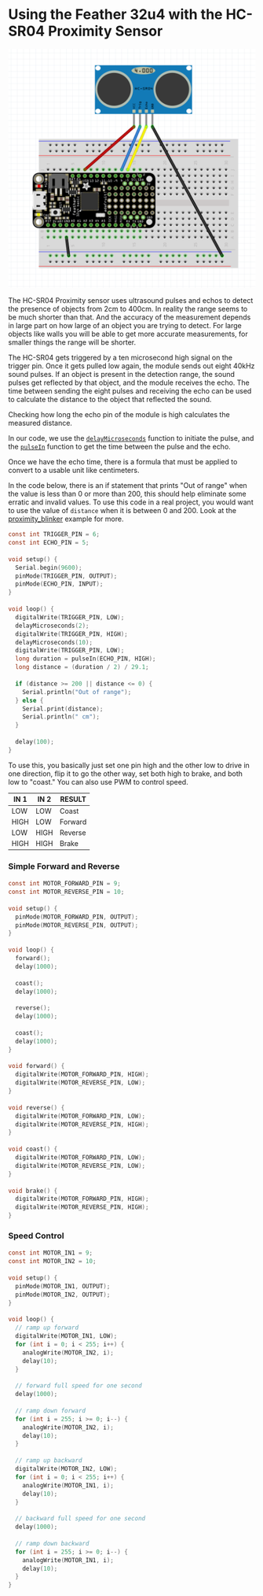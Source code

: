 # Using the Feather 32u4 with the HC-SR04 Proximity Sensor

![Circuit Image](https://github.com/UCLAdmaFABLAB/electronics-examples/raw/trunk/Using%20the%20HC-SR04%20Proximity%20Sensor/HC-SR04.png)

The HC-SR04 Proximity sensor uses ultrasound pulses and echos to detect the presence of objects from 2cm to 400cm. In reality the range seems to be much shorter than that. And the accuracy of the measurement depends in large part on how large of an object you are trying to detect. For large objects like walls you will be able to get more accurate measurements, for smaller things the range will be shorter.



The HC-SR04 gets triggered by a ten microsecond high  signal on the trigger pin. Once it gets pulled low again, the module  sends out eight 40kHz sound pulses. If an object is present in the  detection range, the sound pulses get reflected by that object, and the  module receives the echo. The time between sending the eight pulses and  receiving the echo can be used to calculate the distance to the object that reflected the sound.

Checking how long the echo pin of the module is high calculates the measured distance. 

In our code, we use the [`delayMicroseconds`](https://www.arduino.cc/reference/en/language/functions/time/delaymicroseconds/) function to initiate the pulse, and the [`pulseIn`](https://www.arduino.cc/reference/en/language/functions/advanced-io/pulsein/) function to get the time between the pulse and the echo. 

Once we have the echo time, there is a formula that must be applied to convert to a usable unit like centimeters.

In the code below, there is an if statement that prints "Out of range" when the value is less than 0 or more than 200, this should help eliminate some erratic and invalid values. To use this code in a real project, you would want to use the value of `distance` when it is between 0 and 200. Look at the [proximity_blinker](https://github.com/UCLAdmaFABLAB/electronics-examples/blob/trunk/Using%20the%20HC-SR04%20Proximity%20Sensor/proximity_blinker/proximity_blinker.ino) example for more.

```c
const int TRIGGER_PIN = 6;
const int ECHO_PIN = 5;

void setup() {
  Serial.begin(9600);
  pinMode(TRIGGER_PIN, OUTPUT);
  pinMode(ECHO_PIN, INPUT);
}

void loop() {
  digitalWrite(TRIGGER_PIN, LOW);
  delayMicroseconds(2);
  digitalWrite(TRIGGER_PIN, HIGH);
  delayMicroseconds(10);
  digitalWrite(TRIGGER_PIN, LOW);
  long duration = pulseIn(ECHO_PIN, HIGH);
  long distance = (duration / 2) / 29.1;

  if (distance >= 200 || distance <= 0) {
    Serial.println("Out of range");
  } else {
    Serial.print(distance);
    Serial.println(" cm");
  }

  delay(100);
}
```







 



To use this, you basically just set one pin high and the other low to drive in one direction, flip it to go the other way, set both high to brake, and both low to "coast." You can also use PWM to control speed.


| IN 1 | IN 2 | RESULT |
|------|------|--------|
| LOW | LOW | Coast |
| HIGH | LOW | Forward |
| LOW | HIGH | Reverse |
| HIGH | HIGH | Brake |


### Simple Forward and Reverse

```c
const int MOTOR_FORWARD_PIN = 9;
const int MOTOR_REVERSE_PIN = 10;

void setup() {
  pinMode(MOTOR_FORWARD_PIN, OUTPUT);
  pinMode(MOTOR_REVERSE_PIN, OUTPUT);
}

void loop() {
  forward();
  delay(1000);

  coast();
  delay(1000);

  reverse();
  delay(1000);

  coast();
  delay(1000);
}

void forward() {
  digitalWrite(MOTOR_FORWARD_PIN, HIGH);
  digitalWrite(MOTOR_REVERSE_PIN, LOW);
}

void reverse() {
  digitalWrite(MOTOR_FORWARD_PIN, LOW);
  digitalWrite(MOTOR_REVERSE_PIN, HIGH);
}

void coast() {
  digitalWrite(MOTOR_FORWARD_PIN, LOW);
  digitalWrite(MOTOR_REVERSE_PIN, LOW);
}

void brake() {
  digitalWrite(MOTOR_FORWARD_PIN, HIGH);
  digitalWrite(MOTOR_REVERSE_PIN, HIGH);
}


```



### Speed Control

```c
const int MOTOR_IN1 = 9;
const int MOTOR_IN2 = 10;

void setup() {
  pinMode(MOTOR_IN1, OUTPUT);
  pinMode(MOTOR_IN2, OUTPUT);
}

void loop() {
  // ramp up forward
  digitalWrite(MOTOR_IN1, LOW);
  for (int i = 0; i < 255; i++) {
    analogWrite(MOTOR_IN2, i);
    delay(10);
  }

  // forward full speed for one second
  delay(1000);

  // ramp down forward
  for (int i = 255; i >= 0; i--) {
    analogWrite(MOTOR_IN2, i);
    delay(10);
  }

  // ramp up backward
  digitalWrite(MOTOR_IN2, LOW);
  for (int i = 0; i < 255; i++) {
    analogWrite(MOTOR_IN1, i);
    delay(10);
  }

  // backward full speed for one second
  delay(1000);

  // ramp down backward
  for (int i = 255; i >= 0; i--) {
    analogWrite(MOTOR_IN1, i);
    delay(10);
  }
}

```

